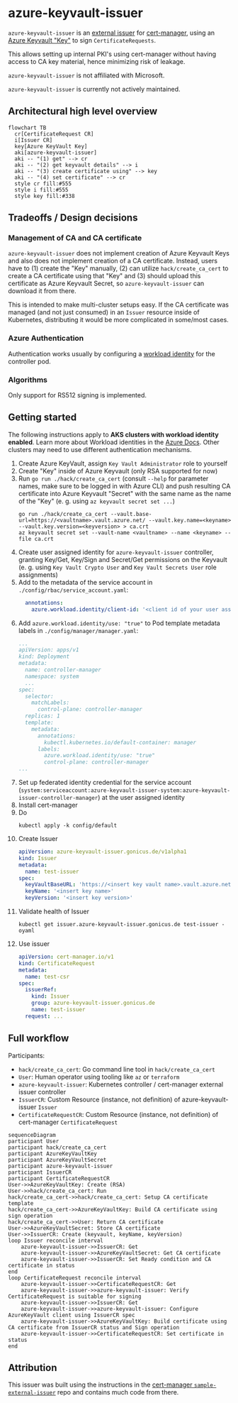 # azure-keyvault-issuer

`azure-keyvault-issuer` is an
[external issuer](https://cert-manager.io/docs/configuration/external/) for
[cert-manager](https://cert-manager.io), using an
[Azure Keyvault "Key"](https://learn.microsoft.com/en-us/azure/key-vault/keys/about-keys)
to sign `CertificateRequests`.

This allows setting up internal PKI's using cert-manager without having access to CA key material, hence minimizing risk of leakage.

`azure-keyvault-issuer` is not affiliated with Microsoft.

`azure-keyvault-issuer` is currently not actively maintained.

## Architectural high level overview

```mermaid
flowchart TB
  cr[CertificateRequest CR]
  i[Issuer CR]
  key[Azure KeyVault Key]
  aki[azure-keyvault-issuer]
  aki -- "(1) get" --> cr
  aki -- "(2) get keyvault details" --> i
  aki -- "(3) create certificate using" --> key
  aki -- "(4) set certificate" --> cr
  style cr fill:#555
  style i fill:#555
  style key fill:#338
```

## Tradeoffs / Design decisions

### Management of CA and CA certificate

`azure-keyvault-issuer` does not implement creation of Azure Keyvault Keys and also does not implement creation of a CA certificate.
Instead, users have to (1) create the "Key" manually, (2) can utilize `hack/create_ca_cert` to create a CA certificate using that "Key" and (3) should upload this certificate as Azure Keyvault Secret, so `azure-keyvault-issuer` can download it from there.

This is intended to make multi-cluster setups easy. If the CA certificate was managed (and not just consumed) in an `Issuer` resource inside of Kubernetes, distributing it would be more complicated in some/most cases.

### Azure Authentication

Authentication works usually by configuring a [workload identity](https://azure.github.io/azure-workload-identity/docs/) for the controller pod.

### Algorithms

Only support for RS512 signing is implemented.

## Getting started

The following instructions apply to **AKS clusters with workload identity enabled**. Learn more about Workload identities in the [Azure Docs](https://learn.microsoft.com/en-us/azure/aks/workload-identity-deploy-cluster). Other clusters may need to use different authentication mechanisms.

1. Create Azure KeyVault, assign `Key Vault Administrator` role to yourself
2. Create "Key" inside of Azure Keyvault (only RSA supported for now)
3. Run `go run ./hack/create_ca_cert` (consult `--help` for parameter names, make sure to be logged in with Azure CLI) and push resulting CA certificate into Azure Keyvault "Secret" with the same name as the name of the "Key" (e. g. using `az keyvault secret set ...`)
    ```
    go run ./hack/create_ca_cert --vault.base-url=https://<vaultname>.vault.azure.net/ --vault.key.name=<keyname> --vault.key.version=<keyversion> > ca.crt
    az keyvault secret set --vault-name <vaultname> --name <keyname> --file ca.crt
    ```
4. Create user assigned identity for `azure-keyvault-issuer` controller, granting Key/Get, Key/Sign and Secret/Get permissions on the Keyvault (e. g. using `Key Vault Crypto User` and `Key Vault Secrets User` role assignments)
5. Add to the metadata of the service account in `./config/rbac/service_account.yaml`:
    ```yaml
      annotations:
        azure.workload.identity/client-id: '<client id of your user assigned identity>'
    ```
6. Add `azure.workload.identity/use: "true"` to Pod template metadata labels in `./config/manager/manager.yaml`:
    ```yaml
    ...
    apiVersion: apps/v1
    kind: Deployment
    metadata:
      name: controller-manager
      namespace: system
      ...
    spec:
      selector:
        matchLabels:
          control-plane: controller-manager
      replicas: 1
      template:
        metadata:
          annotations:
            kubectl.kubernetes.io/default-container: manager
          labels:
            azure.workload.identity/use: "true"
            control-plane: controller-manager
    ...
    ```
6. Set up federated identity credential for the service account (`system:serviceaccount:azure-keyvault-issuer-system:azure-keyvault-issuer-controller-manager`) at the user assigned identity
6. Install cert-manager
3. Do
    ```
    kubectl apply -k config/default
    ```
6. Create Issuer
    ```yaml
    apiVersion: azure-keyvault-issuer.gonicus.de/v1alpha1
    kind: Issuer
    metadata:
      name: test-issuer
    spec:
      keyVaultBaseURL: 'https://<insert key vault name>.vault.azure.net/'
      keyName: '<insert key name>'
      keyVersion: '<insert key version>'
    ```
7. Validate health of Issuer
    ```
    kubectl get issuer.azure-keyvault-issuer.gonicus.de test-issuer -oyaml
    ```
8. Use issuer
    ```yaml
    apiVersion: cert-manager.io/v1
    kind: CertificateRequest
    metadata:
      name: test-csr
    spec:
      issuerRef:
        kind: Issuer
        group: azure-keyvault-issuer.gonicus.de
        name: test-issuer
      request: ...
    ```

## Full workflow

Participants:

- `hack/create_ca_cert`: Go command line tool in `hack/create_ca_cert`
- `User`: Human operator using tooling like `az` or `terraform`
- `azure-keyvault-issuer`: Kubernetes controller / cert-manager external issuer controller
- `IssuerCR`: Custom Resource (instance, not definition) of azure-keyvault-issuer `Issuer`
- `CertificateRequestCR`: Custom Resource (instance, not definition) of cert-manager `CertificateRequest`

```mermaid
sequenceDiagram
participant User
participant hack/create_ca_cert
participant AzureKeyVaultKey
participant AzureKeyVaultSecret
participant azure-keyvault-issuer
participant IssuerCR
participant CertificateRequestCR
User->>AzureKeyVaultKey: Create (RSA)
User->>hack/create_ca_cert: Run
hack/create_ca_cert->>hack/create_ca_cert: Setup CA certificate template
hack/create_ca_cert->>AzureKeyVaultKey: Build CA certificate using sign operation
hack/create_ca_cert->>User: Return CA certificate
User->>AzureKeyVaultSecret: Store CA certificate
User->>IssuerCR: Create (keyvault, keyName, keyVersion)
loop Issuer reconcile interval
    azure-keyvault-issuer->>IssuerCR: Get
    azure-keyvault-issuer->>AzureKeyVaultSecret: Get CA certificate
    azure-keyvault-issuer->>IssuerCR: Set Ready condition and CA certificate in status
end
loop CertificateRequest reconcile interval
    azure-keyvault-issuer->>CertificateRequestCR: Get
    azure-keyvault-issuer->>azure-keyvault-issuer: Verify CertificateRequest is suitable for signing
    azure-keyvault-issuer->>IssuerCR: Get
    azure-keyvault-issuer->>azure-keyvault-issuer: Configure AzureKeyVault client using IssuerCR spec
    azure-keyvault-issuer->>AzureKeyVaultKey: Build certificate using CA certificate from IssuerCR status and Sign operation
    azure-keyvault-issuer->>CertificateRequestCR: Set certificate in status
end
```

## Attribution

This issuer was built using the instructions in the [cert-manager `sample-external-issuer`](https://github.com/cert-manager/sample-external-issuer) repo and contains much code from there.
